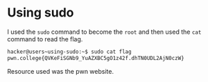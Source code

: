 # Using sudo
I used the `sudo` command to become the `root` and then used the `cat` command to read the flag.
```bash
hacker@users~using-sudo:~$ sudo cat flag
pwn.college{QVKeFiSGNb9_YuAZXBC5gO1z42f.dhTN0UDL2AjN0czW}
```
Resource used was the pwn website.
